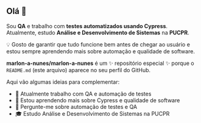 ## Olá 👋

Sou **QA** e trabalho com **testes automatizados usando Cypress**.  
Atualmente, estudo **Análise e Desenvolvimento de Sistemas** na **PUCPR**.  

💡 Gosto de garantir que tudo funcione bem antes de chegar ao usuário e estou sempre aprendendo mais sobre automação e qualidade de software.


**marlon-a-nunes/marlon-a-nunes** é um ✨ repositório especial ✨ porque o `README.md` (este arquivo) aparece no seu perfil do GitHub.

Aqui vão algumas ideias para complementar:

- 🔭 Atualmente trabalho com QA e automação de testes
- 🌱 Estou aprendendo mais sobre Cypress e qualidade de software
- 💬 Pergunte-me sobre automação de testes e QA
- 🎓 Estudo Análise e Desenvolvimento de Sistemas na PUCPR


